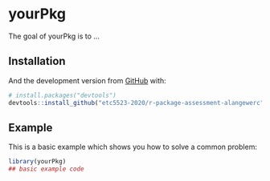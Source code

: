 
<!-- README.md is generated from README.Rmd. Please edit that file -->

# yourPkg

<!-- badges: start -->

<!-- badges: end -->

The goal of yourPkg is to …

## Installation

And the development version from [GitHub](https://github.com/) with:

``` r
# install.packages("devtools")
devtools::install_github("etc5523-2020/r-package-assessment-alangewerc")
```

## Example

This is a basic example which shows you how to solve a common problem:

``` r
library(yourPkg)
## basic example code
```
